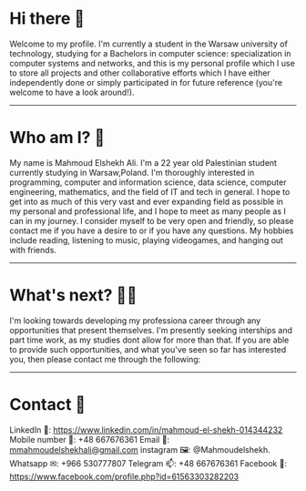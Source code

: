 # Hi there 👋
Welcome to my profile. I'm currently a student in the Warsaw university of technology, studying for a Bachelors in computer science: specialization in computer systems and networks, and this is my personal profile which I use to store all projects and other collaborative efforts which I have either independently done or simply participated in for future reference (you're welcome to have a look around!). 
***
# Who am I? 🤔
My name is Mahmoud Elshekh Ali. I'm a 22 year old Palestinian student currently studying in Warsaw,Poland. I'm thoroughly interested in programming, computer and information science, data science, computer engineering, mathematics, and the field of IT and tech in general. I hope to get into as much of this very vast and ever expanding field as possible in my personal and professional life, and I hope to meet as many people as I can in my journey. I consider myself to be very open and friendly, so please contact me if you have a desire to or if you have any questions. My hobbies include reading, listening to music, playing videogames, and hanging out with friends.
***
# What's next? 🤷‍♂️
I'm looking towards developing my professiona career through any opportunities that present themselves. I'm presently seeking interships and part time work, as my studies dont allow for more than that. If you are able to provide such opportunities, and what you've seen so far has interested you, then please contact me through the following:
***
# Contact 💬
LinkedIn 💼: https://www.linkedin.com/in/mahmoud-el-shekh-014344232
Mobile number 📱: +48 667676361
Email 📧: mmahmoudelshekhali@gmail.com
instagram 🖼️: @Mahmoudelshekh.
Whatsapp ✉: +966 530777807
Telegram 📫: +48 667676361
Facebook 📘: https://www.facebook.com/profile.php?id=61563303282203
